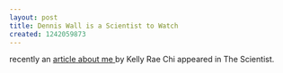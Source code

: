```yaml
---
layout: post
title: Dennis Wall is a Scientist to Watch
created: 1242059873
---
```

recently an <a href = "http://www.the-scientist.com/article/display/55644/">article about me </a> by Kelly Rae Chi appeared in The Scientist. 
